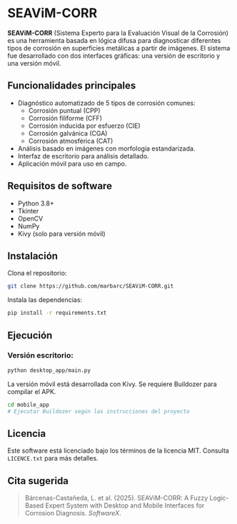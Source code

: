 # SEAViM-CORR

**SEAViM-CORR** (Sistema Experto para la Evaluación Visual de la Corrosión) es una herramienta basada en lógica difusa para diagnosticar diferentes tipos de corrosión en superficies metálicas a partir de imágenes. El sistema fue desarrollado con dos interfaces gráficas: una versión de escritorio y una versión móvil.

## Funcionalidades principales

- Diagnóstico automatizado de 5 tipos de corrosión comunes:
  - Corrosión puntual (CPP)
  - Corrosión filiforme (CFF)
  - Corrosión inducida por esfuerzo (CIE)
  - Corrosión galvánica (CGA)
  - Corrosión atmosférica (CAT)
- Análisis basado en imágenes con morfología estandarizada.
- Interfaz de escritorio para análisis detallado.
- Aplicación móvil para uso en campo.

## Requisitos de software

- Python 3.8+
- Tkinter
- OpenCV
- NumPy
- Kivy (solo para versión móvil)

## Instalación

Clona el repositorio:

```bash
git clone https://github.com/marbarc/SEAViM-CORR.git
```
Instala las dependencias:

```bash
pip install -r requirements.txt
```
## Ejecución

### Versión escritorio:
```bash
python desktop_app/main.py
```
La versión móvil está desarrollada con Kivy. Se requiere Buildozer para compilar el APK.
```bash
cd mobile_app
# Ejecutar Buildozer según las instrucciones del proyecto
```
## Licencia

Este software está licenciado bajo los términos de la licencia MIT. Consulta `LICENCE.txt` para más detalles.

## Cita sugerida

> Bárcenas-Castañeda, L. et al. (2025). SEAViM-CORR: A Fuzzy Logic-Based Expert System with Desktop and Mobile Interfaces for Corrosion Diagnosis. *SoftwareX*.
